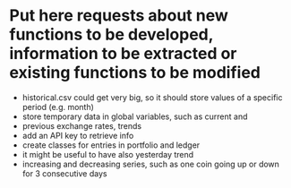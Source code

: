 # Put here requests about new functions to be developed, information to be extracted or existing functions to be modified

- historical.csv could get very big, so it should store values of a specific period (e.g. month)
- store temporary data in global variables, such as current and
- previous exchange rates, trends
- add an API key to retrieve info
- create classes for entries in portfolio and ledger
- it might be useful to have also yesterday trend
- increasing and decreasing series, such as one coin going up or down for 3 consecutive days
